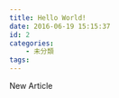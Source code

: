 ```yaml
---
title: Hello World!
date: 2016-06-19 15:15:37
id: 2
categories:
    - 未分類
tags:
---
```


New Article
